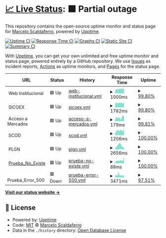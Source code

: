 # [📈 Live Status](https://Scaldy.github.io/ALADI_Sites_Monitor): <!--live status--> **🟧 Partial outage**

This repository contains the open-source uptime monitor and status page for [Marcelo Scaldaferro](https://scaldy.github.io/Marcelo-Scaldaferro/), powered by [Upptime](https://github.com/upptime/upptime).

[![Uptime CI](https://github.com/Scaldy/ALADI_Sites_Monitor/workflows/Uptime%20CI/badge.svg)](https://github.com/Scaldy/ALADI_Sites_Monitor/actions?query=workflow%3A%22Uptime+CI%22)
[![Response Time CI](https://github.com/Scaldy/ALADI_Sites_Monitor/workflows/Response%20Time%20CI/badge.svg)](https://github.com/Scaldy/ALADI_Sites_Monitor/actions?query=workflow%3A%22Response+Time+CI%22)
[![Graphs CI](https://github.com/Scaldy/ALADI_Sites_Monitor/workflows/Graphs%20CI/badge.svg)](https://github.com/Scaldy/ALADI_Sites_Monitor/actions?query=workflow%3A%22Graphs+CI%22)
[![Static Site CI](https://github.com/Scaldy/ALADI_Sites_Monitor/workflows/Static%20Site%20CI/badge.svg)](https://github.com/Scaldy/ALADI_Sites_Monitor/actions?query=workflow%3A%22Static+Site+CI%22)
[![Summary CI](https://github.com/Scaldy/ALADI_Sites_Monitor/workflows/Summary%20CI/badge.svg)](https://github.com/Scaldy/ALADI_Sites_Monitor/actions?query=workflow%3A%22Summary+CI%22)

With [Upptime](https://upptime.js.org), you can get your own unlimited and free uptime monitor and status page, powered entirely by a GitHub repository. We use [Issues](https://github.com/Scaldy/ALADI_Sites_Monitor/issues) as incident reports, [Actions](https://github.com/Scaldy/ALADI_Sites_Monitor/actions) as uptime monitors, and [Pages](https://Scaldy.github.io/ALADI_Sites_Monitor) for the status page.

<!--start: status pages-->
<!-- This summary is generated by Upptime (https://github.com/upptime/upptime) -->
<!-- Do not edit this manually, your changes will be overwritten -->
<!-- prettier-ignore -->
| URL | Status | History | Response Time | Uptime |
| --- | ------ | ------- | ------------- | ------ |
| <img alt="" src="https://icons.duckduckgo.com/ip3/null.ico" height="13"> Web Institucional | 🟩 Up | [web-institucional.yml](https://github.com/Scaldy/ALADI_Sites_Monitor/commits/HEAD/history/web-institucional.yml) | <details><summary><img alt="Response time graph" src="./graphs/web-institucional/response-time-week.png" height="20"> 1000ms</summary><br><a href="https://Scaldy.github.io/ALADI_Sites_Monitor/history/web-institucional"><img alt="Response time 1205" src="https://img.shields.io/endpoint?url=https%3A%2F%2Fraw.githubusercontent.com%2FScaldy%2FALADI_Sites_Monitor%2FHEAD%2Fapi%2Fweb-institucional%2Fresponse-time.json"></a><br><a href="https://Scaldy.github.io/ALADI_Sites_Monitor/history/web-institucional"><img alt="24-hour response time 1063" src="https://img.shields.io/endpoint?url=https%3A%2F%2Fraw.githubusercontent.com%2FScaldy%2FALADI_Sites_Monitor%2FHEAD%2Fapi%2Fweb-institucional%2Fresponse-time-day.json"></a><br><a href="https://Scaldy.github.io/ALADI_Sites_Monitor/history/web-institucional"><img alt="7-day response time 1000" src="https://img.shields.io/endpoint?url=https%3A%2F%2Fraw.githubusercontent.com%2FScaldy%2FALADI_Sites_Monitor%2FHEAD%2Fapi%2Fweb-institucional%2Fresponse-time-week.json"></a><br><a href="https://Scaldy.github.io/ALADI_Sites_Monitor/history/web-institucional"><img alt="30-day response time 1170" src="https://img.shields.io/endpoint?url=https%3A%2F%2Fraw.githubusercontent.com%2FScaldy%2FALADI_Sites_Monitor%2FHEAD%2Fapi%2Fweb-institucional%2Fresponse-time-month.json"></a><br><a href="https://Scaldy.github.io/ALADI_Sites_Monitor/history/web-institucional"><img alt="1-year response time 1220" src="https://img.shields.io/endpoint?url=https%3A%2F%2Fraw.githubusercontent.com%2FScaldy%2FALADI_Sites_Monitor%2FHEAD%2Fapi%2Fweb-institucional%2Fresponse-time-year.json"></a></details> | <details><summary><a href="https://Scaldy.github.io/ALADI_Sites_Monitor/history/web-institucional">99.80%</a></summary><a href="https://Scaldy.github.io/ALADI_Sites_Monitor/history/web-institucional"><img alt="All-time uptime 99.98%" src="https://img.shields.io/endpoint?url=https%3A%2F%2Fraw.githubusercontent.com%2FScaldy%2FALADI_Sites_Monitor%2FHEAD%2Fapi%2Fweb-institucional%2Fuptime.json"></a><br><a href="https://Scaldy.github.io/ALADI_Sites_Monitor/history/web-institucional"><img alt="24-hour uptime 98.59%" src="https://img.shields.io/endpoint?url=https%3A%2F%2Fraw.githubusercontent.com%2FScaldy%2FALADI_Sites_Monitor%2FHEAD%2Fapi%2Fweb-institucional%2Fuptime-day.json"></a><br><a href="https://Scaldy.github.io/ALADI_Sites_Monitor/history/web-institucional"><img alt="7-day uptime 99.80%" src="https://img.shields.io/endpoint?url=https%3A%2F%2Fraw.githubusercontent.com%2FScaldy%2FALADI_Sites_Monitor%2FHEAD%2Fapi%2Fweb-institucional%2Fuptime-week.json"></a><br><a href="https://Scaldy.github.io/ALADI_Sites_Monitor/history/web-institucional"><img alt="30-day uptime 99.95%" src="https://img.shields.io/endpoint?url=https%3A%2F%2Fraw.githubusercontent.com%2FScaldy%2FALADI_Sites_Monitor%2FHEAD%2Fapi%2Fweb-institucional%2Fuptime-month.json"></a><br><a href="https://Scaldy.github.io/ALADI_Sites_Monitor/history/web-institucional"><img alt="1-year uptime 99.98%" src="https://img.shields.io/endpoint?url=https%3A%2F%2Fraw.githubusercontent.com%2FScaldy%2FALADI_Sites_Monitor%2FHEAD%2Fapi%2Fweb-institucional%2Fuptime-year.json"></a></details>
| <img alt="" src="https://icons.duckduckgo.com/ip3/null.ico" height="13"> SICOEX | 🟩 Up | [sicoex.yml](https://github.com/Scaldy/ALADI_Sites_Monitor/commits/HEAD/history/sicoex.yml) | <details><summary><img alt="Response time graph" src="./graphs/sicoex/response-time-week.png" height="20"> 1782ms</summary><br><a href="https://Scaldy.github.io/ALADI_Sites_Monitor/history/sicoex"><img alt="Response time 1662" src="https://img.shields.io/endpoint?url=https%3A%2F%2Fraw.githubusercontent.com%2FScaldy%2FALADI_Sites_Monitor%2FHEAD%2Fapi%2Fsicoex%2Fresponse-time.json"></a><br><a href="https://Scaldy.github.io/ALADI_Sites_Monitor/history/sicoex"><img alt="24-hour response time 1813" src="https://img.shields.io/endpoint?url=https%3A%2F%2Fraw.githubusercontent.com%2FScaldy%2FALADI_Sites_Monitor%2FHEAD%2Fapi%2Fsicoex%2Fresponse-time-day.json"></a><br><a href="https://Scaldy.github.io/ALADI_Sites_Monitor/history/sicoex"><img alt="7-day response time 1782" src="https://img.shields.io/endpoint?url=https%3A%2F%2Fraw.githubusercontent.com%2FScaldy%2FALADI_Sites_Monitor%2FHEAD%2Fapi%2Fsicoex%2Fresponse-time-week.json"></a><br><a href="https://Scaldy.github.io/ALADI_Sites_Monitor/history/sicoex"><img alt="30-day response time 1969" src="https://img.shields.io/endpoint?url=https%3A%2F%2Fraw.githubusercontent.com%2FScaldy%2FALADI_Sites_Monitor%2FHEAD%2Fapi%2Fsicoex%2Fresponse-time-month.json"></a><br><a href="https://Scaldy.github.io/ALADI_Sites_Monitor/history/sicoex"><img alt="1-year response time 1763" src="https://img.shields.io/endpoint?url=https%3A%2F%2Fraw.githubusercontent.com%2FScaldy%2FALADI_Sites_Monitor%2FHEAD%2Fapi%2Fsicoex%2Fresponse-time-year.json"></a></details> | <details><summary><a href="https://Scaldy.github.io/ALADI_Sites_Monitor/history/sicoex">99.80%</a></summary><a href="https://Scaldy.github.io/ALADI_Sites_Monitor/history/sicoex"><img alt="All-time uptime 90.39%" src="https://img.shields.io/endpoint?url=https%3A%2F%2Fraw.githubusercontent.com%2FScaldy%2FALADI_Sites_Monitor%2FHEAD%2Fapi%2Fsicoex%2Fuptime.json"></a><br><a href="https://Scaldy.github.io/ALADI_Sites_Monitor/history/sicoex"><img alt="24-hour uptime 98.62%" src="https://img.shields.io/endpoint?url=https%3A%2F%2Fraw.githubusercontent.com%2FScaldy%2FALADI_Sites_Monitor%2FHEAD%2Fapi%2Fsicoex%2Fuptime-day.json"></a><br><a href="https://Scaldy.github.io/ALADI_Sites_Monitor/history/sicoex"><img alt="7-day uptime 99.80%" src="https://img.shields.io/endpoint?url=https%3A%2F%2Fraw.githubusercontent.com%2FScaldy%2FALADI_Sites_Monitor%2FHEAD%2Fapi%2Fsicoex%2Fuptime-week.json"></a><br><a href="https://Scaldy.github.io/ALADI_Sites_Monitor/history/sicoex"><img alt="30-day uptime 99.95%" src="https://img.shields.io/endpoint?url=https%3A%2F%2Fraw.githubusercontent.com%2FScaldy%2FALADI_Sites_Monitor%2FHEAD%2Fapi%2Fsicoex%2Fuptime-month.json"></a><br><a href="https://Scaldy.github.io/ALADI_Sites_Monitor/history/sicoex"><img alt="1-year uptime 89.74%" src="https://img.shields.io/endpoint?url=https%3A%2F%2Fraw.githubusercontent.com%2FScaldy%2FALADI_Sites_Monitor%2FHEAD%2Fapi%2Fsicoex%2Fuptime-year.json"></a></details>
| <img alt="" src="https://icons.duckduckgo.com/ip3/null.ico" height="13"> Acceso a Mercados | 🟩 Up | [acceso-a-mercados.yml](https://github.com/Scaldy/ALADI_Sites_Monitor/commits/HEAD/history/acceso-a-mercados.yml) | <details><summary><img alt="Response time graph" src="./graphs/acceso-a-mercados/response-time-week.png" height="20"> 179ms</summary><br><a href="https://Scaldy.github.io/ALADI_Sites_Monitor/history/acceso-a-mercados"><img alt="Response time 363" src="https://img.shields.io/endpoint?url=https%3A%2F%2Fraw.githubusercontent.com%2FScaldy%2FALADI_Sites_Monitor%2FHEAD%2Fapi%2Facceso-a-mercados%2Fresponse-time.json"></a><br><a href="https://Scaldy.github.io/ALADI_Sites_Monitor/history/acceso-a-mercados"><img alt="24-hour response time 253" src="https://img.shields.io/endpoint?url=https%3A%2F%2Fraw.githubusercontent.com%2FScaldy%2FALADI_Sites_Monitor%2FHEAD%2Fapi%2Facceso-a-mercados%2Fresponse-time-day.json"></a><br><a href="https://Scaldy.github.io/ALADI_Sites_Monitor/history/acceso-a-mercados"><img alt="7-day response time 179" src="https://img.shields.io/endpoint?url=https%3A%2F%2Fraw.githubusercontent.com%2FScaldy%2FALADI_Sites_Monitor%2FHEAD%2Fapi%2Facceso-a-mercados%2Fresponse-time-week.json"></a><br><a href="https://Scaldy.github.io/ALADI_Sites_Monitor/history/acceso-a-mercados"><img alt="30-day response time 228" src="https://img.shields.io/endpoint?url=https%3A%2F%2Fraw.githubusercontent.com%2FScaldy%2FALADI_Sites_Monitor%2FHEAD%2Fapi%2Facceso-a-mercados%2Fresponse-time-month.json"></a><br><a href="https://Scaldy.github.io/ALADI_Sites_Monitor/history/acceso-a-mercados"><img alt="1-year response time 344" src="https://img.shields.io/endpoint?url=https%3A%2F%2Fraw.githubusercontent.com%2FScaldy%2FALADI_Sites_Monitor%2FHEAD%2Fapi%2Facceso-a-mercados%2Fresponse-time-year.json"></a></details> | <details><summary><a href="https://Scaldy.github.io/ALADI_Sites_Monitor/history/acceso-a-mercados">99.81%</a></summary><a href="https://Scaldy.github.io/ALADI_Sites_Monitor/history/acceso-a-mercados"><img alt="All-time uptime 99.98%" src="https://img.shields.io/endpoint?url=https%3A%2F%2Fraw.githubusercontent.com%2FScaldy%2FALADI_Sites_Monitor%2FHEAD%2Fapi%2Facceso-a-mercados%2Fuptime.json"></a><br><a href="https://Scaldy.github.io/ALADI_Sites_Monitor/history/acceso-a-mercados"><img alt="24-hour uptime 98.66%" src="https://img.shields.io/endpoint?url=https%3A%2F%2Fraw.githubusercontent.com%2FScaldy%2FALADI_Sites_Monitor%2FHEAD%2Fapi%2Facceso-a-mercados%2Fuptime-day.json"></a><br><a href="https://Scaldy.github.io/ALADI_Sites_Monitor/history/acceso-a-mercados"><img alt="7-day uptime 99.81%" src="https://img.shields.io/endpoint?url=https%3A%2F%2Fraw.githubusercontent.com%2FScaldy%2FALADI_Sites_Monitor%2FHEAD%2Fapi%2Facceso-a-mercados%2Fuptime-week.json"></a><br><a href="https://Scaldy.github.io/ALADI_Sites_Monitor/history/acceso-a-mercados"><img alt="30-day uptime 99.96%" src="https://img.shields.io/endpoint?url=https%3A%2F%2Fraw.githubusercontent.com%2FScaldy%2FALADI_Sites_Monitor%2FHEAD%2Fapi%2Facceso-a-mercados%2Fuptime-month.json"></a><br><a href="https://Scaldy.github.io/ALADI_Sites_Monitor/history/acceso-a-mercados"><img alt="1-year uptime 99.98%" src="https://img.shields.io/endpoint?url=https%3A%2F%2Fraw.githubusercontent.com%2FScaldy%2FALADI_Sites_Monitor%2FHEAD%2Fapi%2Facceso-a-mercados%2Fuptime-year.json"></a></details>
| <img alt="" src="https://icons.duckduckgo.com/ip3/null.ico" height="13"> SCOD | 🟩 Up | [scod.yml](https://github.com/Scaldy/ALADI_Sites_Monitor/commits/HEAD/history/scod.yml) | <details><summary><img alt="Response time graph" src="./graphs/scod/response-time-week.png" height="20"> 1206ms</summary><br><a href="https://Scaldy.github.io/ALADI_Sites_Monitor/history/scod"><img alt="Response time 1329" src="https://img.shields.io/endpoint?url=https%3A%2F%2Fraw.githubusercontent.com%2FScaldy%2FALADI_Sites_Monitor%2FHEAD%2Fapi%2Fscod%2Fresponse-time.json"></a><br><a href="https://Scaldy.github.io/ALADI_Sites_Monitor/history/scod"><img alt="24-hour response time 1550" src="https://img.shields.io/endpoint?url=https%3A%2F%2Fraw.githubusercontent.com%2FScaldy%2FALADI_Sites_Monitor%2FHEAD%2Fapi%2Fscod%2Fresponse-time-day.json"></a><br><a href="https://Scaldy.github.io/ALADI_Sites_Monitor/history/scod"><img alt="7-day response time 1206" src="https://img.shields.io/endpoint?url=https%3A%2F%2Fraw.githubusercontent.com%2FScaldy%2FALADI_Sites_Monitor%2FHEAD%2Fapi%2Fscod%2Fresponse-time-week.json"></a><br><a href="https://Scaldy.github.io/ALADI_Sites_Monitor/history/scod"><img alt="30-day response time 1469" src="https://img.shields.io/endpoint?url=https%3A%2F%2Fraw.githubusercontent.com%2FScaldy%2FALADI_Sites_Monitor%2FHEAD%2Fapi%2Fscod%2Fresponse-time-month.json"></a><br><a href="https://Scaldy.github.io/ALADI_Sites_Monitor/history/scod"><img alt="1-year response time 1347" src="https://img.shields.io/endpoint?url=https%3A%2F%2Fraw.githubusercontent.com%2FScaldy%2FALADI_Sites_Monitor%2FHEAD%2Fapi%2Fscod%2Fresponse-time-year.json"></a></details> | <details><summary><a href="https://Scaldy.github.io/ALADI_Sites_Monitor/history/scod">100.00%</a></summary><a href="https://Scaldy.github.io/ALADI_Sites_Monitor/history/scod"><img alt="All-time uptime 99.31%" src="https://img.shields.io/endpoint?url=https%3A%2F%2Fraw.githubusercontent.com%2FScaldy%2FALADI_Sites_Monitor%2FHEAD%2Fapi%2Fscod%2Fuptime.json"></a><br><a href="https://Scaldy.github.io/ALADI_Sites_Monitor/history/scod"><img alt="24-hour uptime 100.00%" src="https://img.shields.io/endpoint?url=https%3A%2F%2Fraw.githubusercontent.com%2FScaldy%2FALADI_Sites_Monitor%2FHEAD%2Fapi%2Fscod%2Fuptime-day.json"></a><br><a href="https://Scaldy.github.io/ALADI_Sites_Monitor/history/scod"><img alt="7-day uptime 100.00%" src="https://img.shields.io/endpoint?url=https%3A%2F%2Fraw.githubusercontent.com%2FScaldy%2FALADI_Sites_Monitor%2FHEAD%2Fapi%2Fscod%2Fuptime-week.json"></a><br><a href="https://Scaldy.github.io/ALADI_Sites_Monitor/history/scod"><img alt="30-day uptime 99.45%" src="https://img.shields.io/endpoint?url=https%3A%2F%2Fraw.githubusercontent.com%2FScaldy%2FALADI_Sites_Monitor%2FHEAD%2Fapi%2Fscod%2Fuptime-month.json"></a><br><a href="https://Scaldy.github.io/ALADI_Sites_Monitor/history/scod"><img alt="1-year uptime 99.27%" src="https://img.shields.io/endpoint?url=https%3A%2F%2Fraw.githubusercontent.com%2FScaldy%2FALADI_Sites_Monitor%2FHEAD%2Fapi%2Fscod%2Fuptime-year.json"></a></details>
| <img alt="" src="https://icons.duckduckgo.com/ip3/null.ico" height="13"> PLGN | 🟩 Up | [plgn.yml](https://github.com/Scaldy/ALADI_Sites_Monitor/commits/HEAD/history/plgn.yml) | <details><summary><img alt="Response time graph" src="./graphs/plgn/response-time-week.png" height="20"> 2656ms</summary><br><a href="https://Scaldy.github.io/ALADI_Sites_Monitor/history/plgn"><img alt="Response time 2494" src="https://img.shields.io/endpoint?url=https%3A%2F%2Fraw.githubusercontent.com%2FScaldy%2FALADI_Sites_Monitor%2FHEAD%2Fapi%2Fplgn%2Fresponse-time.json"></a><br><a href="https://Scaldy.github.io/ALADI_Sites_Monitor/history/plgn"><img alt="24-hour response time 1285" src="https://img.shields.io/endpoint?url=https%3A%2F%2Fraw.githubusercontent.com%2FScaldy%2FALADI_Sites_Monitor%2FHEAD%2Fapi%2Fplgn%2Fresponse-time-day.json"></a><br><a href="https://Scaldy.github.io/ALADI_Sites_Monitor/history/plgn"><img alt="7-day response time 2656" src="https://img.shields.io/endpoint?url=https%3A%2F%2Fraw.githubusercontent.com%2FScaldy%2FALADI_Sites_Monitor%2FHEAD%2Fapi%2Fplgn%2Fresponse-time-week.json"></a><br><a href="https://Scaldy.github.io/ALADI_Sites_Monitor/history/plgn"><img alt="30-day response time 2217" src="https://img.shields.io/endpoint?url=https%3A%2F%2Fraw.githubusercontent.com%2FScaldy%2FALADI_Sites_Monitor%2FHEAD%2Fapi%2Fplgn%2Fresponse-time-month.json"></a><br><a href="https://Scaldy.github.io/ALADI_Sites_Monitor/history/plgn"><img alt="1-year response time 2521" src="https://img.shields.io/endpoint?url=https%3A%2F%2Fraw.githubusercontent.com%2FScaldy%2FALADI_Sites_Monitor%2FHEAD%2Fapi%2Fplgn%2Fresponse-time-year.json"></a></details> | <details><summary><a href="https://Scaldy.github.io/ALADI_Sites_Monitor/history/plgn">100.00%</a></summary><a href="https://Scaldy.github.io/ALADI_Sites_Monitor/history/plgn"><img alt="All-time uptime 99.87%" src="https://img.shields.io/endpoint?url=https%3A%2F%2Fraw.githubusercontent.com%2FScaldy%2FALADI_Sites_Monitor%2FHEAD%2Fapi%2Fplgn%2Fuptime.json"></a><br><a href="https://Scaldy.github.io/ALADI_Sites_Monitor/history/plgn"><img alt="24-hour uptime 100.00%" src="https://img.shields.io/endpoint?url=https%3A%2F%2Fraw.githubusercontent.com%2FScaldy%2FALADI_Sites_Monitor%2FHEAD%2Fapi%2Fplgn%2Fuptime-day.json"></a><br><a href="https://Scaldy.github.io/ALADI_Sites_Monitor/history/plgn"><img alt="7-day uptime 100.00%" src="https://img.shields.io/endpoint?url=https%3A%2F%2Fraw.githubusercontent.com%2FScaldy%2FALADI_Sites_Monitor%2FHEAD%2Fapi%2Fplgn%2Fuptime-week.json"></a><br><a href="https://Scaldy.github.io/ALADI_Sites_Monitor/history/plgn"><img alt="30-day uptime 100.00%" src="https://img.shields.io/endpoint?url=https%3A%2F%2Fraw.githubusercontent.com%2FScaldy%2FALADI_Sites_Monitor%2FHEAD%2Fapi%2Fplgn%2Fuptime-month.json"></a><br><a href="https://Scaldy.github.io/ALADI_Sites_Monitor/history/plgn"><img alt="1-year uptime 99.90%" src="https://img.shields.io/endpoint?url=https%3A%2F%2Fraw.githubusercontent.com%2FScaldy%2FALADI_Sites_Monitor%2FHEAD%2Fapi%2Fplgn%2Fuptime-year.json"></a></details>
| <img alt="" src="https://icons.duckduckgo.com/ip3/www.google.com.ico" height="13"> [Prueba_No_Existe](https://www.google.com) | 🟩 Up | [prueba-no-existe.yml](https://github.com/Scaldy/ALADI_Sites_Monitor/commits/HEAD/history/prueba-no-existe.yml) | <details><summary><img alt="Response time graph" src="./graphs/prueba-no-existe/response-time-week.png" height="20"> 88ms</summary><br><a href="https://Scaldy.github.io/ALADI_Sites_Monitor/history/prueba-no-existe"><img alt="Response time 99" src="https://img.shields.io/endpoint?url=https%3A%2F%2Fraw.githubusercontent.com%2FScaldy%2FALADI_Sites_Monitor%2FHEAD%2Fapi%2Fprueba-no-existe%2Fresponse-time.json"></a><br><a href="https://Scaldy.github.io/ALADI_Sites_Monitor/history/prueba-no-existe"><img alt="24-hour response time 178" src="https://img.shields.io/endpoint?url=https%3A%2F%2Fraw.githubusercontent.com%2FScaldy%2FALADI_Sites_Monitor%2FHEAD%2Fapi%2Fprueba-no-existe%2Fresponse-time-day.json"></a><br><a href="https://Scaldy.github.io/ALADI_Sites_Monitor/history/prueba-no-existe"><img alt="7-day response time 88" src="https://img.shields.io/endpoint?url=https%3A%2F%2Fraw.githubusercontent.com%2FScaldy%2FALADI_Sites_Monitor%2FHEAD%2Fapi%2Fprueba-no-existe%2Fresponse-time-week.json"></a><br><a href="https://Scaldy.github.io/ALADI_Sites_Monitor/history/prueba-no-existe"><img alt="30-day response time 103" src="https://img.shields.io/endpoint?url=https%3A%2F%2Fraw.githubusercontent.com%2FScaldy%2FALADI_Sites_Monitor%2FHEAD%2Fapi%2Fprueba-no-existe%2Fresponse-time-month.json"></a><br><a href="https://Scaldy.github.io/ALADI_Sites_Monitor/history/prueba-no-existe"><img alt="1-year response time 101" src="https://img.shields.io/endpoint?url=https%3A%2F%2Fraw.githubusercontent.com%2FScaldy%2FALADI_Sites_Monitor%2FHEAD%2Fapi%2Fprueba-no-existe%2Fresponse-time-year.json"></a></details> | <details><summary><a href="https://Scaldy.github.io/ALADI_Sites_Monitor/history/prueba-no-existe">100.00%</a></summary><a href="https://Scaldy.github.io/ALADI_Sites_Monitor/history/prueba-no-existe"><img alt="All-time uptime 99.98%" src="https://img.shields.io/endpoint?url=https%3A%2F%2Fraw.githubusercontent.com%2FScaldy%2FALADI_Sites_Monitor%2FHEAD%2Fapi%2Fprueba-no-existe%2Fuptime.json"></a><br><a href="https://Scaldy.github.io/ALADI_Sites_Monitor/history/prueba-no-existe"><img alt="24-hour uptime 100.00%" src="https://img.shields.io/endpoint?url=https%3A%2F%2Fraw.githubusercontent.com%2FScaldy%2FALADI_Sites_Monitor%2FHEAD%2Fapi%2Fprueba-no-existe%2Fuptime-day.json"></a><br><a href="https://Scaldy.github.io/ALADI_Sites_Monitor/history/prueba-no-existe"><img alt="7-day uptime 100.00%" src="https://img.shields.io/endpoint?url=https%3A%2F%2Fraw.githubusercontent.com%2FScaldy%2FALADI_Sites_Monitor%2FHEAD%2Fapi%2Fprueba-no-existe%2Fuptime-week.json"></a><br><a href="https://Scaldy.github.io/ALADI_Sites_Monitor/history/prueba-no-existe"><img alt="30-day uptime 100.00%" src="https://img.shields.io/endpoint?url=https%3A%2F%2Fraw.githubusercontent.com%2FScaldy%2FALADI_Sites_Monitor%2FHEAD%2Fapi%2Fprueba-no-existe%2Fuptime-month.json"></a><br><a href="https://Scaldy.github.io/ALADI_Sites_Monitor/history/prueba-no-existe"><img alt="1-year uptime 100.00%" src="https://img.shields.io/endpoint?url=https%3A%2F%2Fraw.githubusercontent.com%2FScaldy%2FALADI_Sites_Monitor%2FHEAD%2Fapi%2Fprueba-no-existe%2Fuptime-year.json"></a></details>
| <img alt="" src="https://icons.duckduckgo.com/ip3/null.ico" height="13"> Prueba_Error_500 | 🟥 Down | [prueba-error-500.yml](https://github.com/Scaldy/ALADI_Sites_Monitor/commits/HEAD/history/prueba-error-500.yml) | <details><summary><img alt="Response time graph" src="./graphs/prueba-error-500/response-time-week.png" height="20"> 3471ms</summary><br><a href="https://Scaldy.github.io/ALADI_Sites_Monitor/history/prueba-error-500"><img alt="Response time 1530" src="https://img.shields.io/endpoint?url=https%3A%2F%2Fraw.githubusercontent.com%2FScaldy%2FALADI_Sites_Monitor%2FHEAD%2Fapi%2Fprueba-error-500%2Fresponse-time.json"></a><br><a href="https://Scaldy.github.io/ALADI_Sites_Monitor/history/prueba-error-500"><img alt="24-hour response time 5802" src="https://img.shields.io/endpoint?url=https%3A%2F%2Fraw.githubusercontent.com%2FScaldy%2FALADI_Sites_Monitor%2FHEAD%2Fapi%2Fprueba-error-500%2Fresponse-time-day.json"></a><br><a href="https://Scaldy.github.io/ALADI_Sites_Monitor/history/prueba-error-500"><img alt="7-day response time 3471" src="https://img.shields.io/endpoint?url=https%3A%2F%2Fraw.githubusercontent.com%2FScaldy%2FALADI_Sites_Monitor%2FHEAD%2Fapi%2Fprueba-error-500%2Fresponse-time-week.json"></a><br><a href="https://Scaldy.github.io/ALADI_Sites_Monitor/history/prueba-error-500"><img alt="30-day response time 2322" src="https://img.shields.io/endpoint?url=https%3A%2F%2Fraw.githubusercontent.com%2FScaldy%2FALADI_Sites_Monitor%2FHEAD%2Fapi%2Fprueba-error-500%2Fresponse-time-month.json"></a><br><a href="https://Scaldy.github.io/ALADI_Sites_Monitor/history/prueba-error-500"><img alt="1-year response time 1567" src="https://img.shields.io/endpoint?url=https%3A%2F%2Fraw.githubusercontent.com%2FScaldy%2FALADI_Sites_Monitor%2FHEAD%2Fapi%2Fprueba-error-500%2Fresponse-time-year.json"></a></details> | <details><summary><a href="https://Scaldy.github.io/ALADI_Sites_Monitor/history/prueba-error-500">97.51%</a></summary><a href="https://Scaldy.github.io/ALADI_Sites_Monitor/history/prueba-error-500"><img alt="All-time uptime 99.49%" src="https://img.shields.io/endpoint?url=https%3A%2F%2Fraw.githubusercontent.com%2FScaldy%2FALADI_Sites_Monitor%2FHEAD%2Fapi%2Fprueba-error-500%2Fuptime.json"></a><br><a href="https://Scaldy.github.io/ALADI_Sites_Monitor/history/prueba-error-500"><img alt="24-hour uptime 94.43%" src="https://img.shields.io/endpoint?url=https%3A%2F%2Fraw.githubusercontent.com%2FScaldy%2FALADI_Sites_Monitor%2FHEAD%2Fapi%2Fprueba-error-500%2Fuptime-day.json"></a><br><a href="https://Scaldy.github.io/ALADI_Sites_Monitor/history/prueba-error-500"><img alt="7-day uptime 97.51%" src="https://img.shields.io/endpoint?url=https%3A%2F%2Fraw.githubusercontent.com%2FScaldy%2FALADI_Sites_Monitor%2FHEAD%2Fapi%2Fprueba-error-500%2Fuptime-week.json"></a><br><a href="https://Scaldy.github.io/ALADI_Sites_Monitor/history/prueba-error-500"><img alt="30-day uptime 97.72%" src="https://img.shields.io/endpoint?url=https%3A%2F%2Fraw.githubusercontent.com%2FScaldy%2FALADI_Sites_Monitor%2FHEAD%2Fapi%2Fprueba-error-500%2Fuptime-month.json"></a><br><a href="https://Scaldy.github.io/ALADI_Sites_Monitor/history/prueba-error-500"><img alt="1-year uptime 99.70%" src="https://img.shields.io/endpoint?url=https%3A%2F%2Fraw.githubusercontent.com%2FScaldy%2FALADI_Sites_Monitor%2FHEAD%2Fapi%2Fprueba-error-500%2Fuptime-year.json"></a></details>

<!--end: status pages-->

[**Visit our status website →**](https://Scaldy.github.io/ALADI_Sites_Monitor)

## 📄 License

- Powered by: [Upptime](https://github.com/upptime/upptime)
- Code: [MIT](./LICENSE) © [Marcelo Scaldaferro](https://scaldy.github.io/Marcelo-Scaldaferro/)
- Data in the `./history` directory: [Open Database License](https://opendatacommons.org/licenses/odbl/1-0/)
